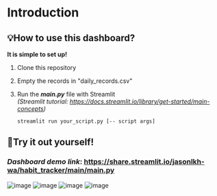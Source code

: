 # Introduction
## 💡**How to use this dashboard?**
**It is simple to set up!**
1. Clone this repository
2. Empty the records in "daily_records.csv"
3. Run the _**main.py**_ file with Streamlit  
   *(Streamlit tutorial: <https://docs.streamlit.io/library/get-started/main-concepts>)*
   
    ```
    streamlit run your_script.py [-- script args]
    ```
## 🤗**Try it out yourself!**
### *Dashboard demo link*: <https://share.streamlit.io/jasonlkh-wa/habit_tracker/main/main.py>
![image](https://user-images.githubusercontent.com/50670119/166150549-4e4f2080-f782-49a6-a2b4-a29048416e6c.png)
![image](https://user-images.githubusercontent.com/50670119/166150555-04ef553c-98db-4553-8b74-fef355375a27.png)
![image](https://user-images.githubusercontent.com/50670119/166150575-a377c0c8-57b8-4e74-bab6-36ae8217600d.png)
![image](https://user-images.githubusercontent.com/50670119/166151158-09f09c7e-74c6-429b-8a65-ec53346af944.png)
